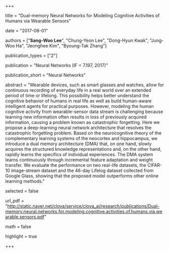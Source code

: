 +++

title = "Dual-memory Neural Networks for Modeling Cognitive Activities of Humans via Wearable Sensors"

date = "2017-08-01"

authors = ["**Sang-Woo Lee**", "Chung-Yeon Lee", "Dong-Hyun Kwak", "Jung-Woo Ha", "Jeonghee Kim", "Byoung-Tak Zhang"]

publication_types = ["2"]

publication = "Neural Networks (IF = 7.197, 2017)"

publication_short = "Neural Networks"

abstract = "Wearable devices, such as smart glasses and watches, allow for continuous recording of everyday life in a real world over an extended period of time or lifelong. This possibility helps better understand the cognitive behavior of humans in real life as well as build human-aware intelligent agents for practical purposes. However, modeling the human cognitive activity from wearable-sensor data stream is challenging because learning new information often results in loss of previously acquired information, causing a problem known as catastrophic forgetting. Here we propose a deep-learning neural network architecture that resolves the catastrophic forgetting problem. Based on the neurocognitive theory of the complementary learning systems of the neocortex and hippocampus, we introduce a dual memory architecture (DMA) that, on one hand, slowly acquires the structured knowledge representations and, on the other hand, rapidly learns the specifics of individual experiences. The DMA system learns continuously through incremental feature adaptation and weight transfer. We evaluate the performance on two real-life datasets, the CIFAR-10 image-stream dataset and the 46-day Lifelog dataset collected from Google Glass, showing that the proposed model outperforms other online learning methods."

selected = false

url_pdf = "http://static.naver.net/clova/service/clova_ai/research/publications/Dual-memory.neural.networks.for.modeling.cognitive.activities.of.humans.via.wearable.sensors.pdf"

math = false

highlight = true

+++
